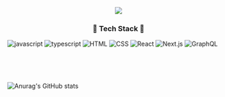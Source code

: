 <p align="center">
  <img src="https://capsule-render.vercel.app/api?type=waving&color=2A34D3&height=300&section=header&text=Juyeon Yoon&fontSize=70&fontColor=fff" />
</p>

<h3 align="center">🥋 Tech Stack 🥋</h3>

![javascript](https://img.shields.io/badge/-JavaScript-%23F7DF1E?style=flat-square&logo=JavaScript&logoColor=white&link=https://simpleicons.org/icons/javascript.svg)
![typescript](https://img.shields.io/badge/-TypeScript-%233178C6?style=flat-square&logo=Javascript&logoColor=white&link=https://simpleicons.org/icons/typescript.svg)
![HTML](https://img.shields.io/badge/-HTML-%23E34F26?style=flat-square&logo=HTML5&logoColor=white&link=https://simpleicons.org/icons/html5.svg)
![CSS](https://img.shields.io/badge/-CSS-%231572B6?style=flat-square&logo=css3&logoColor=white&link=https://simpleicons.org/icons/css3.svg)
![React](https://img.shields.io/badge/-React-%2361DAFB?style=flat-square&logo=react&logoColor=white&link=https://simpleicons.org/icons/react.svg)
![Next.js](https://img.shields.io/badge/-Next.js-%23000000?style=flat-square&logo=next.js&logoColor=white&link=https://simpleicons.org/icons/nextdotjs.svg)
![GraphQL](https://img.shields.io/badge/-GraphQL-%23E10098?style=flat-square&logo=graphql&logoColor=white&link=https://simpleicons.org/icons/graphql.svg)

<br/><br/><br/>

![Anurag's GitHub stats](https://github-readme-stats.vercel.app/api?username=CelineJuyeonYoon&&show_icons=true&theme=swift)

